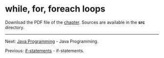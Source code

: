 # while, for, foreach loops

Download the PDF file of the [chapter](chapter_11.pdf). Sources are available in the <b>src</b> directory.

<hr>

Next: [Java Programming](../../README.md "Java Programming") - Java Programming.

Previous: [if-statements](chapter_10.md "if-statements") - if-statements.